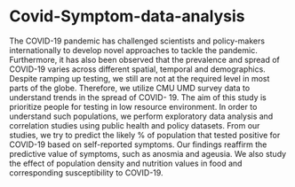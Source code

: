 # Covid-Symptom-data-analysis
The COVID-19 pandemic has challenged scientists and policy-makers internationally to develop novel approaches to tackle the pandemic. 
Furthermore, it has also been observed that the prevalence and spread of COVID-19 varies across different spatial, temporal and demographics. Despite ramping up testing, we still are not at the required level in most parts of the globe. Therefore, we utilize CMU UMD survey data to understand trends in the spread of COVID- 19. The aim of this study is prioritize people for testing in low resource environment. In order to understand such populations, we perform exploratory data analysis and correlation studies using public health and policy datasets. From our studies, we try to predict the likely % of population that tested positive for COVID-19 based on self-reported symptoms. Our findings reaffirm the predictive value of symptoms, such as anosmia and ageusia. We also study the effect of population density and nutrition values in food and corresponding susceptibility to COVID-19. 
